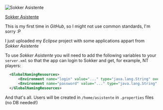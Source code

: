 ![Sokker Asistente](/WebContent/img/sa.png "Sokker Asistente")

[Sokker Asistente](http://www.formulamanager.com/sokker/asistente)

This is my first time in _GitHub_, so I might not use common standards, I'm sorry :P

I just uploaded my _Eclipse_ project with some applications appart from _Sokker Asistente_

To use _Sokker Asistente_ you will need to add the following variables to your `server.xml` so that the app can login to Sokker and get, for example, NT players:
````xml
  <GlobalNamingResources>
      <Environment name="login" value="..." type="java.lang.String" override="false"/>
      <Environment name="password" value="..." type="java.lang.String" override="false"/>
  </GlobalNamingResources>
````

And that's all. Users will be created in `/home/asistente` in `.properties` files (no DB needed!)

